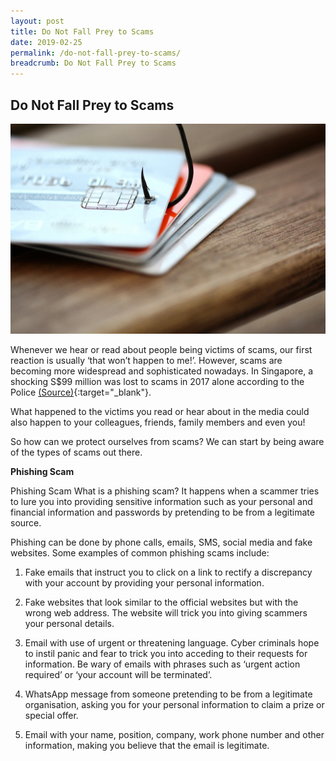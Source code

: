 ```yaml
---
layout: post
title: Do Not Fall Prey to Scams
date: 2019-02-25
permalink: /do-not-fall-prey-to-scams/
breadcrumb: Do Not Fall Prey to Scams
---
```


## Do Not Fall Prey to Scams <br>

![image1](/images/articles/do-not-fall-prey-to-scams/do-not-fall-prey-to-scams-1.jpg)


Whenever we hear or read about people being victims of scams, our first reaction is usually ‘that won’t happen to me!’.  However, scams are becoming more widespread and sophisticated nowadays. In Singapore, a shocking S$99 million was lost to scams in 2017 alone according to the Police [(Source)](HTTPSXXXX){:target="_blank"}.

What happened to the victims you read or hear about in the media could also happen to your colleagues, friends, family members and even you!

So how can we protect ourselves from scams? We can start by being aware of the types of scams out there.


**Phishing Scam**<br>

Phishing Scam
What is a phishing scam?  It happens when a scammer tries to lure you into providing sensitive information such as your personal and financial information and passwords by pretending to be from a legitimate source.

Phishing can be done by phone calls, emails, SMS, social media and fake websites. Some examples of common phishing scams include:

1. Fake emails that instruct you to click on a link to rectify a discrepancy with your account by providing your personal information.

2. Fake websites that look similar to the official websites but with the wrong web address. The website will trick you into giving scammers your personal details.

3. Email with use of urgent or threatening language. Cyber criminals hope to instil panic and fear to trick you into acceding to their requests for information. Be wary of emails with phrases such as ‘urgent action required’ or ‘your account will be terminated’.

4. WhatsApp message from someone pretending to be from a legitimate organisation, asking you for your personal information to claim a prize or special offer.

5. Email with your name, position, company, work phone number and other information, making you believe that the email is legitimate.
